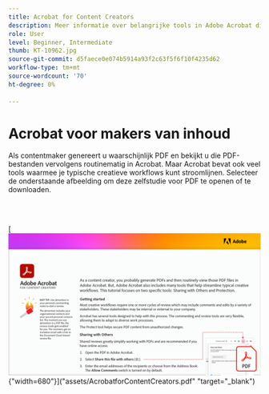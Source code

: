 ```yaml
---
title: Acrobat for Content Creators
description: Meer informatie over belangrijke tools in Adobe Acrobat die helpen creatieve workflows te stroomlijnen
role: User
level: Beginner, Intermediate
thumb: KT-10962.jpg
source-git-commit: d5faece0e074b5914a93f2c63f5f6f10f4235d62
workflow-type: tm+mt
source-wordcount: '70'
ht-degree: 0%

---
```


# Acrobat voor makers van inhoud

Als contentmaker genereert u waarschijnlijk PDF en bekijkt u die PDF-bestanden vervolgens routinematig in Acrobat. Maar Acrobat bevat ook veel tools waarmee je typische creatieve workflows kunt stroomlijnen. Selecteer de onderstaande afbeelding om deze zelfstudie voor PDF te openen of te downloaden.

<br> 

[![Afbeelding van eerste pagina van zelfstudie](assets/Acrobatforcontentcreators.png){&quot;width=680&quot;}](&quot;assets/AcrobatforContentCreators.pdf&quot; &quot;target=&quot;_blank&quot;)